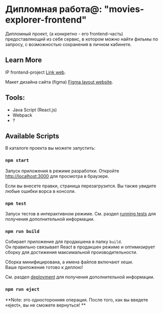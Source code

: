 # Дипломная работа@: "movies-explorer-frontend"

Дипломный проект, (а конкретно - его frontend-часть) предоставляющий из себя сервис, в котором можно найти фильмы по запросу, с возможностью сохранения в личном кабинете.

## Learn More

IP frontend-project [Link web](https://facebook.github.io/create-react-app/docs/getting-started).

Maкет дизайна сайта (figma) [Figma layout website](https://www.figma.com/file/vkYPrriRBnqULtY8IGElVi/Diplomas?node-id=344%3A0).

## Tools: 

* Java Script (React.js) 
* Webpack 
* ?


## Available Scripts

В каталоге проекта вы можете запустить: 

### `npm start`

Запуск приложения в режиме разработки.
Откройте [http://localhost:3000](http://localhost:3000) для просмотра в браузере.

Если вы внесете правки, страница перезагрузится. 
Вы также увидите любые ошибки ворса в консоли. 

### `npm test`

Запуск тестов в интерактивном режиме. 
См. раздел [running tests](https://facebook.github.io/create-react-app/docs/running-tests) для получения дополнительной информации. 

### `npm run build`

Собирает приложение для продакшена в папку `build`. \
Он правильно связывает React в продакшен режиме и оптимизирует сборку для достижения максимальной производительности.

Сборка минифицирована, а имена файлов включают хеши. \
Ваше приложение готово к деплою!

См. раздел [deployment](https://facebook.github.io/create-react-app/docs/deployment) для получения дополнительной информации. 

### `npm run eject`

**Note: это односторонняя операция. После того, как вы введете «eject», вы не сможете вернуться! **
